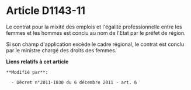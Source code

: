 # Article D1143-11

Le     contrat pour la mixité des emplois et l'égalité professionnelle entre les femmes et les hommes  est conclu au nom de
l'Etat par le préfet de région. 

Si son champ d'application excède le cadre régional, le contrat est conclu par le ministre chargé des droits des femmes.

**Liens relatifs à cet article**

	**Modifié par**:

	  - Décret n°2011-1830 du 6 décembre 2011 - art. 6
